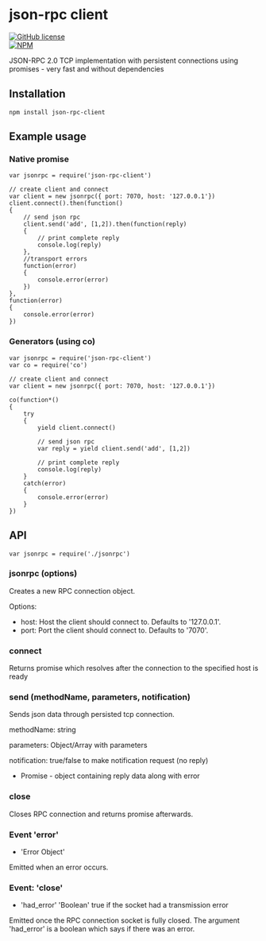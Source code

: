 json-rpc client
===============

[![GitHub license](https://img.shields.io/github/license/mashape/apistatus.svg)](https://github.com/pkoretic/json-rpc-client/blob/master/LICENSE)  
[![NPM](https://nodei.co/npm/json-rpc-client.png?downloads=true&downloadRank=true&stars=true)](https://nodei.co/npm/json-rpc-client/)

JSON-RPC 2.0 TCP implementation with persistent connections using promises - very fast and without dependencies

## Installation

    npm install json-rpc-client

## Example usage
### Native promise

    var jsonrpc = require('json-rpc-client')

    // create client and connect
    var client = new jsonrpc({ port: 7070, host: '127.0.0.1'})
    client.connect().then(function()
    {
        // send json rpc
        client.send('add', [1,2]).then(function(reply)
        {
            // print complete reply
            console.log(reply)
        },
        //transport errors
        function(error)
        {
            console.error(error)
        })
    },
    function(error)
    {
        console.error(error)
    })

### Generators (using co)

    var jsonrpc = require('json-rpc-client')
    var co = require('co')

    // create client and connect
    var client = new jsonrpc({ port: 7070, host: '127.0.0.1'})

    co(function*()
    {
        try
        {
            yield client.connect()

            // send json rpc
            var reply = yield client.send('add', [1,2])

            // print complete reply
            console.log(reply)
        }
        catch(error)
        {
            console.error(error)
        }
    })

## API

    var jsonrpc = require('./jsonrpc')

### jsonrpc (options)

Creates a new RPC connection object.

Options:

* host: Host the client should connect to. Defaults to '127.0.0.1'.
* port: Port the client should connect to. Defaults to '7070'.

### connect
Returns promise which resolves after the connection to the specified host is ready

### send (methodName, parameters, notification)

Sends json data through persisted tcp connection.

methodName: string

parameters: Object/Array with parameters

notification: true/false to make notification request (no reply)

* Promise - object containing reply data along with error

### close

Closes RPC connection and returns promise afterwards.

### Event 'error'
* 'Error Object'

Emitted when an error occurs.

### Event: 'close'
* 'had_error' 'Boolean' true if the socket had a transmission error

Emitted once the RPC connection socket is fully closed. The argument
'had_error' is a boolean which says if there was an error.
